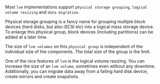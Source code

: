 Most `lvm` implementations support
`physical storage grouping`, `logical volume resizing` and
`data migration`.

Physical storage grouping is a fancy name for grouping multiple block
devices (hard disks, but also iSCSI etc) into a logical mass storage
device. To enlarge this physical group, block devices (including
partitions) can be added at a later time.

The size of `lvm volumes` on this `physical group` is independent of the
individual size of the components. The total size of the group is the
limit.

One of the nice features of `lvm` is the logical volume resizing. You
can increase the size of an `lvm volume`, sometimes even without any
downtime. Additionally, you can migrate data away from a failing hard
disk device, create mirrors and create snapshots.

